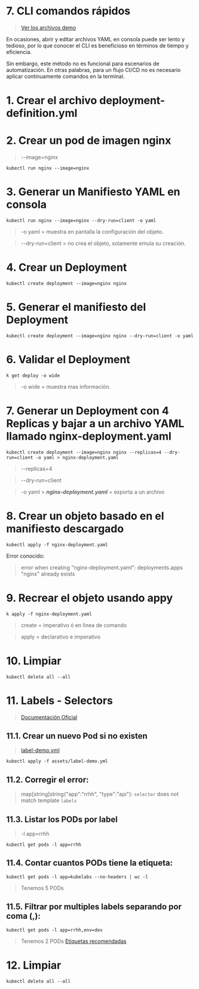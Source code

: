 # 7. CLI comandos rápidos <!-- omit in TOC -->

> [Ver los archivos demo](./assets)

En ocasiones, abrir y editar archivos YAML en consola puede ser lento y tedioso, por lo que conocer el CLI es beneficioso en términos de tiempo y eficiencia.

Sin embargo, este método no es funcional para escenarios de automatización. En otras palabras, para un flujo CI/CD no es necesario aplicar continuamente comandos en la terminal.

# 1. Crear el archivo deployment-definition.yml

# 2. Crear un pod de imagen nginx
> --image=nginx

```vim
kubectl run nginx --image=nginx
```

# 3. Generar un Manifiesto YAML en consola

```vim
kubectl run nginx --image=nginx --dry-run=client -o yaml
```
> -o yaml = muestra en pantalla la configuración del objeto.

> --dry-run=client = no crea el objeto, solamente emula su creación.

# 4. Crear un Deployment
```vim
kubectl create deployment --image=nginx nginx
```

# 5. Generar el manifiesto del Deployment
```vim
kubectl create deployment --image=nginx nginx --dry-run=client -o yaml
```
# 6. Validar el Deployment
```vim
k get deploy -o wide
```
> -o wide = muestra mas información.

# 7. Generar un Deployment con 4 Replicas y bajar a un archivo YAML llamado nginx-deployment.yaml

```vim
kubectl create deployment --image=nginx nginx --replicas=4 --dry-run=client -o yaml > nginx-deployment.yaml
```
> --replicas=4

> --dry-run=client

> -o yaml > ***nginx-deployment.yaml*** = exporta a un archivo

# 8. Crear un objeto basado en el manifiesto descargado
```vim
kubectl apply -f nginx-deployment.yaml
```
Error conocido:
> error when creating "nginx-deployment.yaml": deployments.apps "nginx" already exists

# 9. Recrear el objeto usando appy
```vim
k apply -f nginx-deployment.yaml
```

> create = imperativo ó en línea de comando

> apply = declarativo e imperativo

# 10. Limpiar
```k
kubectl delete all --all
```

# 11. Labels - Selectors

> [Documentación Oficial](https://kubernetes.io/docs/concepts/overview/working-with-objects/labels/)

## 11.1. Crear un nuevo Pod si no existen
> [label-demo.yml](./assets/label-demo.yml)
```vim
kubectl apply -f assets/label-demo.yml
```
## 11.2. Corregir el error:
> map[string]string{"app":"rrhh", "type":"api"}: `selector` does not match template `labels`

## 11.3. Listar los PODs por label
> -l app=rrhh
```vim
kubectl get pods -l app=rrhh
```

## 11.4. Contar cuantos PODs tiene la etiqueta:
```vim
kubectl get pods -l app=kubelabs --no-headers | wc -l
```
> Tenemos 5 PODs

## 11.5. Filtrar por multiples labels separando por coma (,):
```vim
kubectl get pods -l app=rrhh,env=dev
```

> Tenemos 2 PODs
[Etiquetas recomendadas](https://kubernetes.io/docs/concepts/overview/working-with-objects/common-labels/)


# 12. Limpiar
```k
kubectl delete all --all
```
